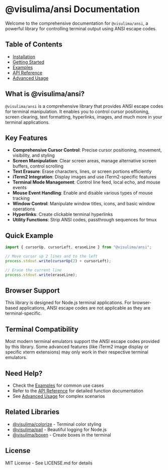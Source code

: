 # @visulima/ansi Documentation

Welcome to the comprehensive documentation for `@visulima/ansi`, a powerful library for controlling terminal output using ANSI escape codes.

## Table of Contents

- [Installation](./installation.md)
- [Getting Started](./getting-started.md)
- [Examples](./examples.md)
- [API Reference](./api-reference.md)
- [Advanced Usage](./advanced.md)

## What is @visulima/ansi?

`@visulima/ansi` is a comprehensive library that provides ANSI escape codes for terminal manipulation. It enables you to control cursor positioning, screen clearing, text formatting, hyperlinks, images, and much more in your terminal applications.

## Key Features

- **Comprehensive Cursor Control**: Precise cursor positioning, movement, visibility, and styling
- **Screen Manipulation**: Clear screen areas, manage alternative screen buffers, control scrolling
- **Text Erasure**: Erase characters, lines, or screen portions efficiently
- **iTerm2 Integration**: Display images and use iTerm2-specific features
- **Terminal Mode Management**: Control line feed, local echo, and mouse events
- **Mouse Event Handling**: Enable and disable various types of mouse tracking
- **Window Control**: Manipulate window titles, icons, and basic window operations
- **Hyperlinks**: Create clickable terminal hyperlinks
- **Utility Functions**: Strip ANSI codes, passthrough sequences for tmux

## Quick Example

```typescript
import { cursorUp, cursorLeft, eraseLine } from "@visulima/ansi";

// Move cursor up 2 lines and to the left
process.stdout.write(cursorUp(2) + cursorLeft);

// Erase the current line
process.stdout.write(eraseLine);
```

## Browser Support

This library is designed for Node.js terminal applications. For browser-based applications, ANSI escape codes are not applicable as they are terminal-specific.

## Terminal Compatibility

Most modern terminal emulators support the ANSI escape codes provided by this library. Some advanced features (like iTerm2 image display or specific xterm extensions) may only work in their respective terminal emulators.

## Need Help?

- Check the [Examples](./examples.md) for common use cases
- Refer to the [API Reference](./api-reference.md) for detailed function documentation
- See [Advanced Usage](./advanced.md) for complex scenarios

## Related Libraries

- [@visulima/colorize](https://github.com/visulima/visulima/tree/main/packages/colorize) - Terminal color styling
- [@visulima/pail](https://github.com/visulima/visulima/tree/main/packages/pail) - Beautiful logging for Node.js
- [@visulima/boxen](https://github.com/visulima/visulima/tree/main/packages/boxen) - Create boxes in the terminal

## License

MIT License - See LICENSE.md for details
